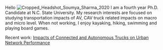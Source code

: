 

Hello
![Cropped_Headshot_Soumya_Sharma_2020](https://user-images.githubusercontent.com/52041865/211178039-11233394-70e8-4d8d-9d04-6308893df4d2.jpeg)
I am a fourth year Ph.D. Candidate at N.C. State University. My research interests are focused on studying transportation impacts of AV, CAV truck related impacts on macro and micro level. When not working, I enjoy kayaking, hiking, swimming and playing board games. 


Recent work:
[Impacts of Connected and Autonomous Trucks on Urban Network Performance](https://github.com/ssharm36/ssharm36.github.io/files/10363335/Impacts.of.Connected.and.Autonomous.Trucks.on.Urban.Network.Performance.pdf)
